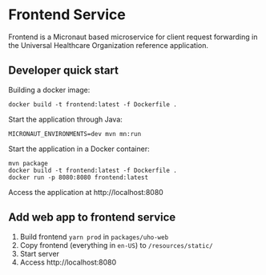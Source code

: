 # Frontend Service

Frontend is a Micronaut based microservice for client request forwarding in the Universal Healthcare Organization reference application.


## Developer quick start

Building a docker image:
```shell
docker build -t frontend:latest -f Dockerfile .
```

Start the application through Java:

```shell
MICRONAUT_ENVIRONMENTS=dev mvn mn:run
```

Start the application in a Docker container:

```shell
mvn package 
docker build -t frontend:latest -f Dockerfile .
docker run -p 8080:8080 frontend:latest
```

Access the application at http://localhost:8080

## Add web app to frontend service

1. Build frontend `yarn prod` in `packages/uho-web`
2. Copy frontend (everything in `en-US`) to `/resources/static/`
3. Start server
4. Access http://localhost:8080
